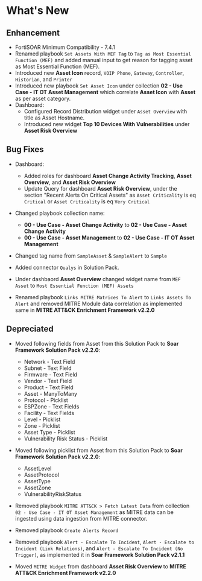 # What's New

## Enhancement

- FortiSOAR Minimum Compatibility - 7.4.1
- Renamed playbook `Set Assets With MEF Tag` to `Tag as Most Essential Function (MEF)` and added manual input to get reason for tagging asset as Most Essential Function (MEF).
- Introduced new **Asset Icon** record, `VOIP Phone`, `Gateway`, `Controller`, `Historian`, and `Printer`
- Introduced new playbook `Set Asset Icon` under collection **02 - Use Case - IT OT Asset Management** which correlate **Asset Icon** with **Asset** as per asset category.
- Dashboard:
  - Configured Record Distribution widget under `Asset Overview` with title as Asset Hostname.
  - Introduced new widget **Top 10 Devices With Vulnerabilities** under **Asset Risk Overview**
  
## Bug Fixes
    
- Dashboard:
    - Added roles for dashboard **Asset Change Activity Tracking**, **Asset Overview**, and **Asset Risk Overview**  
    - Update Query for dashboard **Asset Risk Overview**, under the section "Recent Alerts On Critical Assets" as `Asset Criticality` is eq `Critical` or `Asset Criticality` is eq `Very Critical`

- Changed playbook collection name:
    - **00 - Use Case - Asset Change Activity** to **02 - Use Case - Asset Change Activity**
    - **00 - Use Case - Asset Management** to **02 - Use Case - IT OT Asset Management**

- Changed tag name from `SampleAsset` & `SampleAlert` to `Sample`
- Added connector `Qualys` in Solution Pack.
- Under dashbaord **Asset Overview** changed widget name from `MEF Asset` to `Most Essential Function (MEF) Assets`
- Renamed playbook `Links MITRE Matrices To Alert` to `Links Assets To Alert` and removed MITRE Module data correlation as implemented same in **MITRE ATT&CK Enrichment Framework v2.2.0**

## Depreciated

- Moved following fields from Asset from this Solution Pack to **Soar Framework Solution Pack v2.2.0**:
    - Network - Text Field
    - Subnet - Text Field
    - Firmware - Text Field
    - Vendor - Text Field
    - Product - Text Field
    - Asset - ManyToMany
    - Protocol - Picklist
    - ESPZone - Text Fields
    - Facility - Text Fields
    - Level - Picklist
    - Zone - Picklist
    - Asset Type - Picklist
    - Vulnerability Risk Status - Picklist

- Moved following picklist from Asset from this Solution Pack to **Soar Framework Solution Pack v2.2.0**:
    - AssetLevel 
    - AssetProtocol
    - AssetType
    - AssetZone
    - VulnerabilityRiskStatus

- Removed playbook `MITRE ATT&CK > Fetch Latest Data` from collection `02 - Use Case - IT OT Asset Management` as MITRE data can be ingested using data ingestion from MITRE connector.
- Removed playbook `Create Alerts Record`
- Removed playbook `Alert - Escalate To Incident`, `Alert - Escalate to Incident (Link Relations)`, and `Alert - Escalate To Incident (No Trigger)`, as implemented it in **Soar Framework Solution Pack v2.1.1** 
- Moved `MITRE Widget` from dashboard **Asset Risk Overview** to **MITRE ATT&CK Enrichment Framework v2.2.0**